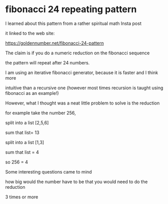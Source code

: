 # fibonacci 24 repeating pattern

I learned about this pattern from a rather spiritual math Insta post

it linked to the web site:

https://goldennumber.net/fibonacci-24-pattern


The claim is if you do a numeric reduction on the fibonacci sequence

the pattern will repeat after 24 numbers.

I am using an iterative fibonacci generator, because it is faster and I think more

intuitive than a recursive one (however most times recursion is taught using fibonacci as an example!)

However, what I thought was a neat little problem to solve is the reduction

for example take the number 256, 

split into a list [2,5,6]

sum that list= 13

split into a list [1,3]

sum that list = 4

so 256 = 4

Some interesting questions came to mind

how big would the number have to be that you would need to do the reduction 

3 times or more
